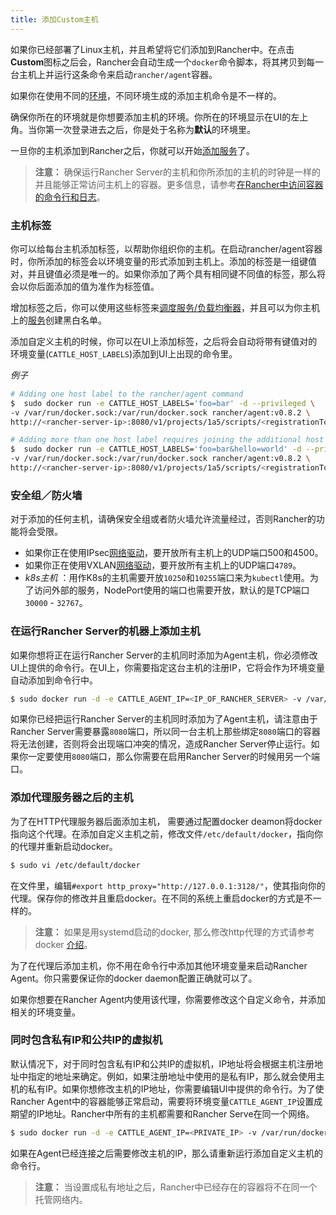 ```yaml
---
title: 添加Custom主机
---
```


如果你已经部署了Linux主机，并且希望将它们添加到Rancher中。在点击**Custom**图标之后会，Rancher会自动生成一个`docker`命令脚本，将其拷贝到每一台主机上并运行这条命令来启动`rancher/agent`容器。

如果你在使用不同的[环境]({{site.baseurl}}/rancher/{{page.version}}/{{page.lang}}/environments/)，不同环境生成的添加主机命令是不一样的。

确保你所在的环境就是你想要添加主机的环境。你所在的环境显示在UI的左上角。当你第一次登录进去之后，你是处于名称为**默认**的环境里。

一旦你的主机添加到Rancher之后，你就可以开始[添加服务]({{site.baseurl}}/rancher/{{page.version}}/{{page.lang}}/cattle/adding-services/)了。

> **注意：** 确保运行Rancher Server的主机和你所添加的主机的时钟是一样的并且能够正常访问主机上的容器。更多信息，请参考[在Rancher中访问容器的命令行和日志]({{site.baseurl}}/rancher/{{page.version}}/{{page.lang}}/faqs/troubleshooting/#求助-我不能通过-rancher的界面打开-shell-或查看日志--rancher-是如何去访问容器的-shell和日志)。

### 主机标签

你可以给每台主机添加标签，以帮助你组织你的主机。在启动rancher/agent容器时，你所添加的标签会以环境变量的形式添加到主机上。添加的标签是一组键值对，并且键值必须是唯一的。如果你添加了两个具有相同键不同值的标签，那么将会以你后面添加的值为准作为标签值。

增加标签之后，你可以使用这些标签来[调度服务/负载均衡器]({{site.baseurl}}/rancher/{{page.version}}/{{page.lang}}/cattle/scheduling/)，并且可以为你主机上的[服务]({{site.baseurl}}/rancher/{{page.version}}/{{page.lang}}/cattle/adding-services/)创建黑白名单。

添加自定义主机的时候，你可以在UI上添加标签，之后将会自动将带有键值对的环境变量(`CATTLE_HOST_LABELS`)添加到UI上出现的命令里。

_例子_

```bash
# Adding one host label to the rancher/agent command
$  sudo docker run -e CATTLE_HOST_LABELS='foo=bar' -d --privileged \
-v /var/run/docker.sock:/var/run/docker.sock rancher/agent:v0.8.2 \
http://<rancher-server-ip>:8080/v1/projects/1a5/scripts/<registrationToken>

# Adding more than one host label requires joining the additional host labels with an `&`
$  sudo docker run -e CATTLE_HOST_LABELS='foo=bar&hello=world' -d --privileged \
-v /var/run/docker.sock:/var/run/docker.sock rancher/agent:v0.8.2 \
http://<rancher-server-ip>:8080/v1/projects/1a5/scripts/<registrationToken>
```

### 安全组／防火墙

对于添加的任何主机，请确保安全组或者防火墙允许流量经过，否则Rancher的功能将会受限。

* 如果你正在使用IPsec[网络驱动]({{site.baseurl}}/rancher/{{page.version}}/{{page.lang}}/rancher-services/networking/)，要开放所有主机上的UDP端口500和4500。
* 如果你正在使用VXLAN[网络驱动]({{site.baseurl}}/rancher/{{page.version}}/{{page.lang}}/rancher-services/networking/)，要开放所有主机上的UDP端口`4789`。
* _k8s主机_ ：用作K8s的主机需要开放`10250`和`10255`端口来为`kubectl`使用。为了访问外部的服务，NodePort使用的端口也需要开放，默认的是TCP端口`30000` - `32767`。

<a id="samehost"></a>

### 在运行Rancher Server的机器上添加主机

如果你想将正在运行Rancher Server的主机同时添加为Agent主机，你必须修改UI上提供的命令行。在UI上，你需要指定这台主机的注册IP，它将会作为环境变量自动添加到命令行中。

```bash
$ sudo docker run -d -e CATTLE_AGENT_IP=<IP_OF_RANCHER_SERVER> -v /var/run/docker....
```

如果你已经把运行Rancher Server的主机同时添加为了Agent主机，请注意由于Rancher Server需要暴露`8080`端口，所以同一台主机上那些绑定`8080`端口的容器将无法创建，否则将会出现端口冲突的情况，造成Rancher Server停止运行。如果你一定要使用`8080`端口，那么你需要在启用Rancher Server的时候用另一个端口。

### 添加代理服务器之后的主机

为了在HTTP代理服务器后面添加主机， 需要通过配置docker deamon将docker指向这个代理。在添加自定义主机之前，修改文件`/etc/default/docker`，指向你的代理并重新启动docker。

```bash
$ sudo vi /etc/default/docker
```

在文件里，编辑`#export http_proxy="http://127.0.0.1:3128/"`，使其指向你的代理。保存你的修改并且重启docker。在不同的系统上重启docker的方式是不一样的。

> **注意：** 如果是用systemd启动的docker, 那么修改http代理的方式请参考docker [介绍](https://docs.docker.com/articles/systemd/#http-proxy)。

为了在代理后添加主机，你不用在命令行中添加其他环境变量来启动Rancher Agent。你只需要保证你的docker daemon配置正确就可以了。

如果你想要在Rancher Agent内使用该代理，你需要修改这个自定义命令，并添加相关的环境变量。

### 同时包含私有IP和公共IP的虚拟机

默认情况下，对于同时包含私有IP和公共IP的虚拟机，IP地址将会根据主机注册地址中指定的地址来确定。例如，如果注册地址中使用的是私有IP，那么就会使用主机的私有IP。如果你想修改主机的IP地址，你需要编辑UI中提供的命令行。为了使Rancher Agent中的容器能够正常启动，需要将环境变量`CATTLE_AGENT_IP`设置成期望的IP地址。Rancher中所有的主机都需要和Rancher Serve在同一个网络。

```bash
$ sudo docker run -d -e CATTLE_AGENT_IP=<PRIVATE_IP> -v /var/run/docker....
```
如果在Agent已经连接之后需要修改主机的IP，那么请重新运行添加自定义主机的命令行。

> **注意：** 当设置成私有地址之后，Rancher中已经存在的容器将不在同一个托管网络内。
